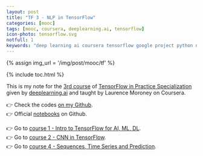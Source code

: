 ```yaml
---
layout: post
title: "TF 3 - NLP in TensorFlow"
categories: [mooc]
tags: [mooc, coursera, deeplearning.ai, tensorflow]
icon-photo: tensorflow.svg
notfull: 1
keywords: "deep learning ai coursera tensorflow google project python natural language processing NLP letters sequences"
---
```


{% assign img_url = '/img/post/mooc/tf' %}

{% include toc.html %}

This is my note for the [3rd course](https://www.coursera.org/learn/natural-language-processing-tensorflow) of [TensorFlow in Practice Specialization](https://www.coursera.org/specializations/tensorflow-in-practice) given by [deeplearning.ai](http://deeplearning.ai/) and taught by Laurence Moroney on Coursera.

👉 Check the codes [on my Github](https://github.com/dinhanhthi/deeplearning.ai-courses/tree/master/TensorFlow%20in%20Practice).<br />
👉 Official [notebooks](https://github.com/lmoroney/dlaicourse) on Github.

👉 Go to [course 1 - Intro to TensorFlow for AI, ML, DL](/deeplearning-ai-tensorflow-course-1).<br />
👉 Go to [course 2 - CNN in TensorFlow](/deeplearning-ai-tensorflow-course-2).<br />
👉 Go to [course 4 - Sequences, Time Series and Prediction](/deeplearning-ai-tensorflow-course-4).



